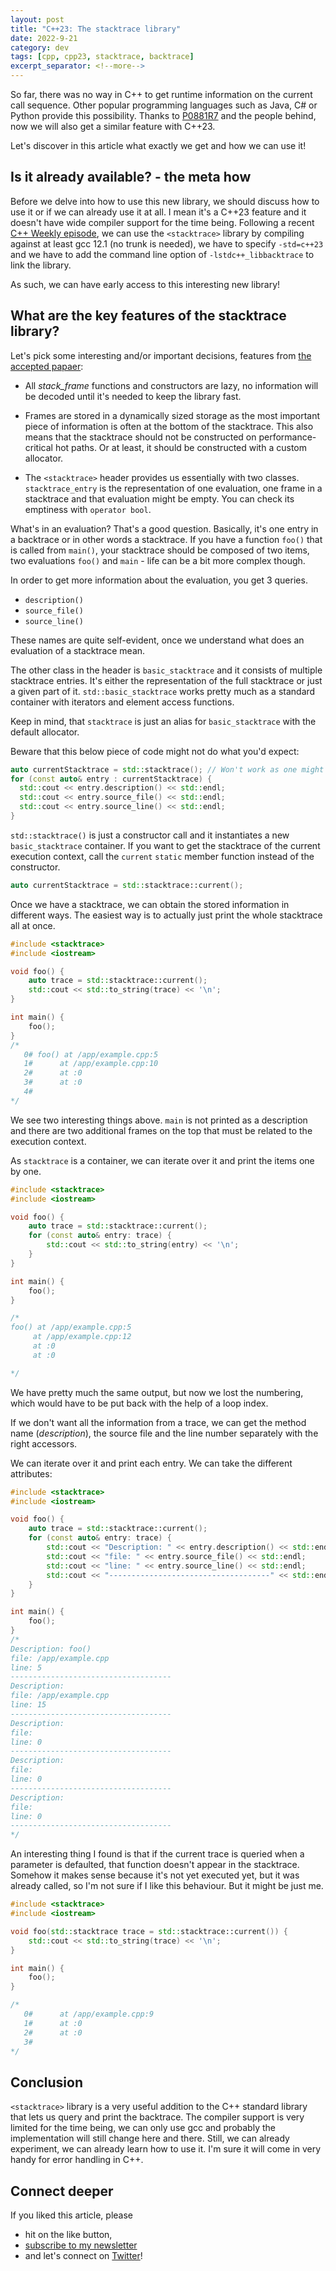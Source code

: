 ```yaml
---
layout: post
title: "C++23: The stacktrace library"
date: 2022-9-21
category: dev
tags: [cpp, cpp23, stacktrace, backtrace]
excerpt_separator: <!--more-->
---
```

So far, there was no way in C++ to get runtime information on the current call sequence. Other popular programming languages such as Java, C# or Python provide this possibility. Thanks to [P0881R7](https://www.open-std.org/jtc1/sc22/wg21/docs/papers/2020/p0881r7.html) and the people behind, now we will also get a similar feature with C++23.

Let's discover in this article what exactly we get and how we can use it!

## Is it already available? - the meta how

Before we delve into how to use this new library, we should discuss how to use it or if we can already use it at all. I mean it's a C++23 feature and it doesn't have wide compiler support for the time being. Following a recent [C++ Weekly episode](https://www.youtube.com/watch?v=9IcxniCxKlQ), we can use the `<stacktrace>` library by compiling against at least gcc 12.1 (no trunk is needed), we have to specify `-std=c++23` and we have to add the command line option of `-lstdc++_libbacktrace` to link the library.

As such, we can have early access to this interesting new library!

## What are the key features of the stacktrace library?

Let's pick some interesting and/or important decisions, features from [the accepted papaer](https://www.open-std.org/jtc1/sc22/wg21/docs/papers/2020/p0881r7.html):

- All *stack_frame* functions and constructors are lazy, no information will be decoded until it's needed to keep the library fast.

- Frames are stored in a dynamically sized storage as the most important piece of information is often at the bottom of the stacktrace. This also means that the stacktrace should not be constructed on performance-critical hot paths. Or at least, it should be constructed with a custom allocator.

- The `<stacktrace>` header provides us essentially with two classes. `stacktrace_entry` is the representation of one evaluation, one frame in a stacktrace and that evaluation might be empty. You can check its emptiness with `operator bool`.

What's in an evaluation? That's a good question. Basically, it's one entry in a backtrace or in other words a stacktrace. If you have a function `foo()` that is called from `main()`, your stacktrace should be composed of two items, two evaluations `foo()` and `main` - life can be a bit more complex though.

In order to get more information about the evaluation, you get 3 queries.
- `description()`
- `source_file()`
- `source_line()`

These names are quite self-evident, once we understand what does an evaluation of a stacktrace mean.

The other class in the header is `basic_stacktrace` and it consists of multiple stacktrace entries. It's either the representation of the full stacktrace or just a given part of it. `std::basic_stacktrace` works pretty much as a standard container with iterators and element access functions.

Keep in mind, that `stacktrace` is just an alias for `basic_stacktrace` with the default allocator.

Beware that this below piece of code might not do what you'd expect:

```cpp
auto currentStacktrace = std::stacktrace(); // Won't work as one might expect!
for (const auto& entry : currentStacktrace) {
  std::cout << entry.description() << std::endl;
  std::cout << entry.source_file() << std::endl;
  std::cout << entry.source_line() << std::endl;
}
```

`std::stacktrace()` is just a constructor call and it instantiates a new `basic_stacktrace` container. If you want to get the stacktrace of the current execution context, call the `current` `static` member function instead of the constructor.

```cpp
auto currentStacktrace = std::stacktrace::current();
```

Once we have a stacktrace, we can obtain the stored information in different ways. The easiest way is to actually just print the whole stacktrace all at once.

```cpp
#include <stacktrace>
#include <iostream>

void foo() {
    auto trace = std::stacktrace::current();
    std::cout << std::to_string(trace) << '\n';
}

int main() {
    foo();
}
/*
   0# foo() at /app/example.cpp:5
   1#      at /app/example.cpp:10
   2#      at :0
   3#      at :0
   4# 
*/
```

We see two interesting things above. `main` is not printed as a description and there are two additional frames on the top that must be related to the execution context.

As `stacktrace` is a container, we can iterate over it and print the items one by one.

```cpp
#include <stacktrace>
#include <iostream>

void foo() {
    auto trace = std::stacktrace::current();
    for (const auto& entry: trace) {
        std::cout << std::to_string(entry) << '\n';
    }
}

int main() {
    foo();
}

/*
foo() at /app/example.cpp:5
     at /app/example.cpp:12
     at :0
     at :0

*/
```

We have pretty much the same output, but now we lost the numbering, which would have to be put back with the help of a loop index.

If we don't want all the information from a trace, we can get the method name (*description*), the source file and the line number separately with the right accessors.

We can iterate over it and print each entry.
We can take the different attributes:

```cpp
#include <stacktrace>
#include <iostream>

void foo() {
    auto trace = std::stacktrace::current();
    for (const auto& entry: trace) {
        std::cout << "Description: " << entry.description() << std::endl;
        std::cout << "file: " << entry.source_file() << std::endl;
        std::cout << "line: " << entry.source_line() << std::endl;
        std::cout << "------------------------------------" << std::endl;
    }
}

int main() {
    foo();
}
/*
Description: foo()
file: /app/example.cpp
line: 5
------------------------------------
Description: 
file: /app/example.cpp
line: 15
------------------------------------
Description: 
file: 
line: 0
------------------------------------
Description: 
file: 
line: 0
------------------------------------
Description: 
file: 
line: 0
------------------------------------
*/

```

An interesting thing I found is that if the current trace is queried when a parameter is defaulted, that function doesn't appear in the stacktrace. Somehow it makes sense because it's not yet executed yet, but it was already called, so I'm not sure if I like this behaviour. But it might be just me.

```cpp
#include <stacktrace>
#include <iostream>

void foo(std::stacktrace trace = std::stacktrace::current()) {
    std::cout << std::to_string(trace) << '\n';
}

int main() {
    foo();
}

/*
   0#      at /app/example.cpp:9
   1#      at :0
   2#      at :0
   3# 
*/
```

## Conclusion

`<stacktrace>` library is a very useful addition to the C++ standard library that lets us query and print the backtrace. The compiler support is very limited for the time being, we can only use gcc and probably the implementation will still change here and there. Still, we can already experiment, we can already learn how to use it. I'm sure it will come in very handy for error handling in C++.

## Connect deeper

If you liked this article, please 
- hit on the like button,  
- [subscribe to my newsletter](http://eepurl.com/gvcv1j) 
- and let's connect on [Twitter](https://twitter.com/SandorDargo)!

